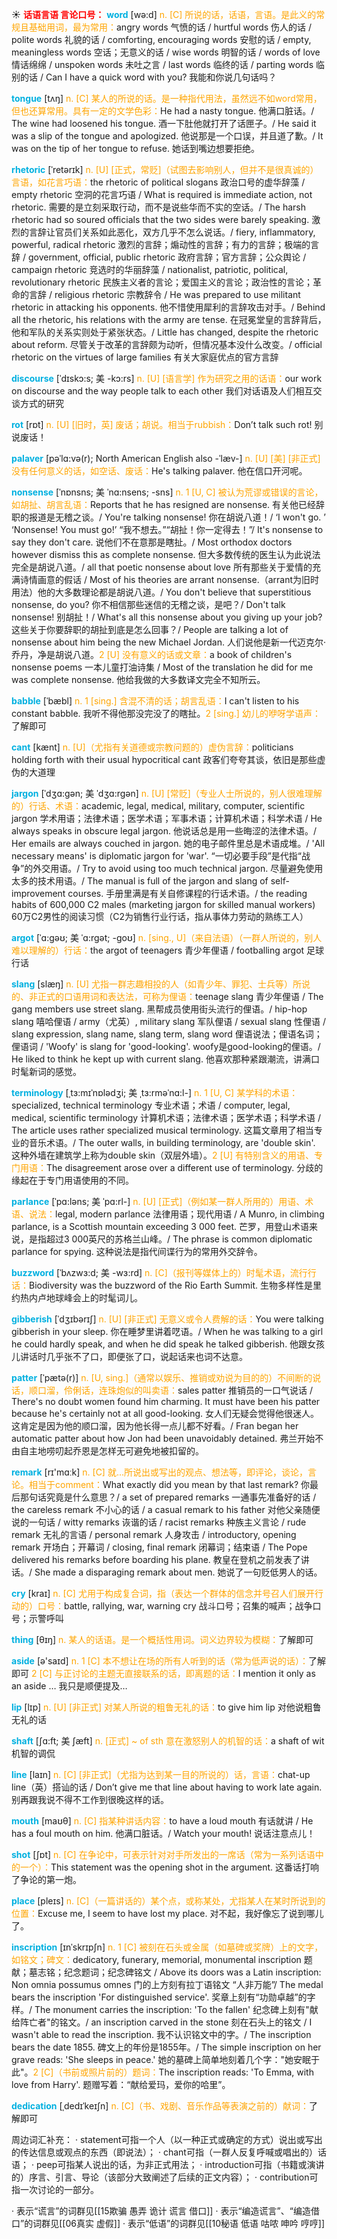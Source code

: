 ☀ <font color="red">**话语言语 言论口号：**</font>
<font color="sky blue">**word**</font> [wə:d] 
<font color="orange">n. [C] 所说的话，话语，言语。是此义的常规且基础用词，最为常用：</font>angry words 气愤的话 / hurtful words 伤人的话 / polite words 礼貌的话 / comforting, encouraging words 安慰的话 / empty, meaningless words 空话；无意义的话 / wise words 明智的话 / words of love 情话绵绵 / unspoken words 未吐之言 / last words 临终的话 / parting words 临别的话 / Can I have a quick word with you? 我能和你说几句话吗？

<font color="sky blue">**tongue**</font> [tʌŋ] 
<font color="orange">n. [C] 某人的所说的话。是一种指代用法，虽然远不如word常用，但也还算常用。具有一定的文学色彩：</font>He had a nasty tongue. 他满口脏话。/ The wine had loosened his tongue. 酒一下肚他就打开了话匣子。/ He said it was a slip of the tongue and apologized. 他说那是一个口误，并且道了歉。/ It was on the tip of her tongue to refuse. 她话到嘴边想要拒绝。
                      
<font color="sky blue">**rhetoric**</font> [ˈretərɪk]
<font color="orange">n. [U] [正式，常贬]（试图去影响别人，但并不是很真诚的）言语，如花言巧语：</font>the rhetoric of political slogans 政治口号的虚华辞藻 / empty rhetoric 空洞的花言巧语 / What is required is immediate action, not rhetoric. 需要的是立刻采取行动，而不是说些华而不实的空话。/ The harsh rhetoric had so soured officials that the two sides were barely speaking. 激烈的言辞让官员们关系如此恶化，双方几乎不怎么说话。/ fiery, inflammatory, powerful, radical rhetoric 激烈的言辞；煽动性的言辞；有力的言辞；极端的言辞 / government, official, public rhetoric 政府言辞；官方言辞；公众舆论 / campaign rhetoric 竞选时的华丽辞藻 / nationalist, patriotic, political, revolutionary rhetoric 民族主义者的言论；爱国主义的言论；政治性的言论；革命的言辞 / religious rhetoric 宗教辞令 / He was prepared to use militant rhetoric in attacking his opponents. 他不惜使用犀利的言辞攻击对手。/ Behind all the rhetoric, his relations with the army are tense. 在冠冕堂皇的言辞背后，他和军队的关系实则处于紧张状态。/ Little has changed, despite the rhetoric about reform. 尽管关于改革的言辞颇为动听，但情况基本没什么改变。/ official rhetoric on the virtues of large families 有关大家庭优点的官方言辞

<font color="sky blue">**discourse**</font> [ˈdɪskɔ:s; 美 -kɔ:rs]
<font color="orange">n. [U] [语言学] 作为研究之用的话语：</font>our work on discourse and the way people talk to each other 我们对话语及人们相互交谈方式的研究

<font color="sky blue">**rot**</font> [rɒt] 
<font color="orange">n. [U] [旧时，英] 废话；胡说。相当于rubbish：</font>Don’t talk such rot! 别说废话！
            
<font color="sky blue">**palaver**</font> [pəˈlɑ:və(r); North American English also -ˈlæv-]
<font color="orange">n. [U] [美] [非正式] 没有任何意义的话，如空话、废话：</font>He's talking palaver. 他在信口开河呢。           

<font color="sky blue">**nonsense**</font> [ˈnɒnsns; 美 ˈnɑ:nsens; -sns]
<font color="orange">n. 1 [U, C] 被认为荒谬或错误的言论，如胡扯、胡言乱语：</font>Reports that he has resigned are nonsense. 有关他已经辞职的报道是无稽之谈。/ You're talking nonsense! 你在胡说八道！/ ‘I won't go. ’ ‘Nonsense! You must go!’ “我不想去。”“胡扯！你一定得去！”/ It's nonsense to say they don't care. 说他们不在意那是瞎扯。/ Most orthodox doctors however dismiss this as complete nonsense. 但大多数传统的医生认为此说法完全是胡说八道。/ all that poetic nonsense about love 所有那些关于爱情的充满诗情画意的假话 / Most of his theories are arrant nonsense.（arrant为旧时用法）他的大多数理论都是胡说八道。/ You don't believe that superstitious nonsense, do you? 你不相信那些迷信的无稽之谈，是吧？/ Don't talk nonsense! 别胡扯！/ What's all this nonsense about you giving up your job? 这些关于你要辞职的胡扯到底是怎么回事？/ People are talking a lot of nonsense about him being the new Michael Jordan. 人们说他是新一代迈克尔·乔丹，净是胡说八道。<font color="orange">2 [U] 没有意义的话或文章：</font>a book of children's nonsense poems 一本儿童打油诗集 / Most of the translation he did for me was complete nonsense. 他给我做的大多数译文完全不知所云。          
           
<font color="sky blue">**babble**</font> [ˈbæbl]
<font color="orange">n. 1 [sing.] 含混不清的话；胡言乱语：</font>I can't listen to his constant babble. 我听不得他那没完没了的瞎扯。<font color="orange">2 [sing.] 幼儿的咿呀学语声：</font>了解即可

<font color="sky blue">**cant**</font> [kænt]
<font color="orange">n. [U]（尤指有关道德或宗教问题的）虚伪言辞：</font>politicians holding forth with their usual hypocritical cant 政客们夸夸其谈，依旧是那些虚伪的大道理
           
<font color="sky blue">**jargon**</font> [ˈdʒɑ:gən; 美 ˈdʒɑ:rgən]
<font color="orange">n. [U] [常贬]（专业人士所说的，别人很难理解的）行话、术语：</font>academic, legal, medical, military, computer, scientific jargon 学术用语；法律术语；医学术语；军事术语；计算机术语；科学术语 / He always speaks in obscure legal jargon. 他说话总是用一些晦涩的法律术语。/ Her emails are always couched in jargon. 她的电子邮件里总是术语成堆。/ 'All necessary means' is diplomatic jargon for 'war'. “一切必要手段”是代指“战争”的外交用语。/ Try to avoid using too much technical jargon. 尽量避免使用太多的技术用语。/ The manual is full of the jargon and slang of self-improvement courses. 手册里满是有关自修课程的行话术语。/ the reading habits of 600,000 C2 males (marketing jargon for skilled manual workers) 60万C2男性的阅读习惯（C2为销售行业行话，指从事体力劳动的熟练工人）

<font color="sky blue">**argot**</font> [ˈɑ:gəʊ; 美 ˈɑ:rgət; -goʊ]
<font color="orange">n. [sing., U]（来自法语）（一群人所说的，别人难以理解的）行话：</font>the argot of teenagers 青少年俚语 / footballing argot 足球行话

<font color="sky blue">**slang**</font> [slæŋ]
<font color="orange">n. [U] 尤指一群志趣相投的人（如青少年、罪犯、士兵等）所说的、非正式的口语用词和表达法，可称为俚语：</font>teenage slang 青少年俚语 / The gang members use street slang. 黑帮成员使用街头流行的俚语。/ hip-hop slang 嘻哈俚语 / army（尤英）, military slang 军队俚语 / sexual slang 性俚语 / slang expression, slang name, slang term, slang word 俚语说法；俚语名词；俚语词 / 'Woofy' is slang for 'good-looking'. woofy是good-looking的俚语。/ He liked to think he kept up with current slang. 他喜欢那种紧跟潮流，讲满口时髦新词的感觉。

<font color="sky blue">**terminology**</font> [ˌtɜ:mɪˈnɒlədʒi; 美 ˌtɜ:rməˈnɑ:l-]
<font color="orange">n. 1 [U, C] 某学科的术语：</font>specialized, technical terminology 专业术语；术语 / computer, legal, medical, scientific terminology 计算机术语；法律术语；医学术语；科学术语 / The article uses rather specialized musical terminology. 这篇文章用了相当专业的音乐术语。/ The outer walls, in building terminology, are 'double skin'. 这种外墙在建筑学上称为double skin（双层外墙）。<font color="orange">2 [U] 有特别含义的用语、专门用语：</font>The disagreement arose over a different use of terminology. 分歧的缘起在于专门用语使用的不同。

<font color="sky blue">**parlance**</font> [ˈpɑ:ləns; 美 ˈpɑ:rl-]
<font color="orange">n. [U] [正式]（例如某一群人所用的）用语、术语、说法：</font>legal, modern parlance 法律用语；现代用语 / A Munro, in climbing parlance, is a Scottish mountain exceeding 3 000 feet. 芒罗，用登山术语来说，是指超过3 000英尺的苏格兰山峰。/ The phrase is common diplomatic parlance for spying. 这种说法是指代间谍行为的常用外交辞令。

<font color="sky blue">**buzzword**</font> [ˈbʌzwɜ:d; 美 -wɜ:rd]
<font color="orange">n. [C]（报刊等媒体上的）时髦术语，流行行话：</font>Biodiversity was the buzzword of the Rio Earth Summit. 生物多样性是里约热内卢地球峰会上的时髦词儿。
           
<font color="sky blue">**gibberish**</font> [ˈdʒɪbərɪʃ]
<font color="orange">n. [U] [非正式] 无意义或令人费解的话：</font>You were talking gibberish in your sleep. 你在睡梦里讲着呓语。/ When he was talking to a girl he could hardly speak, and when he did speak he talked gibberish. 他跟女孩儿讲话时几乎张不了口，即便张了口，说起话来也词不达意。

<font color="sky blue">**patter**</font> [ˈpætə(r)]
<font color="orange">n. [U, sing.]（通常以娱乐、推销或劝说为目的的）不间断的说话，顺口溜，伶俐话，连珠炮似的叫卖语：</font>sales patter 推销员的一口气说话 / There's no doubt women found him charming. It must have been his patter because he's certainly not at all good-looking. 女人们无疑会觉得他很迷人。这肯定是因为他的顺口溜，因为他长得一点儿都不好看。/ Fran began her automatic patter about how Jon had been unavoidably detained. 弗兰开始不由自主地唠叨起乔恩是怎样无可避免地被扣留的。

<font color="sky blue">**remark**</font> [rɪ'mɑːk] 
<font color="orange">n. [C] 就…所说出或写出的观点、想法等，即评论，谈论，言论。相当于comment：</font>What exactly did you mean by that last remark? 你最后那句话究竟是什么意思？/ a set of prepared remarks 一通事先准备好的话 / the careless remark 不小心的话 / a casual remark to his father 对他父亲随便说的一句话 / witty remarks 诙谐的话 / racist remarks 种族主义言论 / rude remark 无礼的言语 / personal remark 人身攻击 / introductory, opening remark 开场白；开幕词 / closing, final remark 闭幕词；结束语 / The Pope delivered his remarks before boarding his plane. 教皇在登机之前发表了讲话。/ She made a disparaging remark about men. 她说了一句贬低男人的话。
           
<font color="sky blue">**cry**</font> [kraɪ] 
<font color="orange">n. [C] 尤用于构成复合词，指（表达一个群体的信念并号召人们展开行动的）口号：</font>battle, rallying, war, warning cry 战斗口号；召集的喊声；战争口号；示警呼叫

<font color="sky blue">**thing**</font> [θɪŋ] 
<font color="orange">n. 某人的话语。是一个概括性用词。词义边界较为模糊：</font>了解即可

<font color="sky blue">**aside**</font> [ə'saɪd] 
<font color="orange">n. 1 [C] 本不想让在场的所有人听到的话（常为低声说的话）：</font>了解即可 <font color="orange">2 [C] 与正讨论的主题无直接联系的话，即离题的话：</font>I mention it only as an aside … 我只是顺便提及…

<font color="sky blue">**lip**</font> [lɪp] 
<font color="orange">n. [U] [非正式] 对某人所说的粗鲁无礼的话：</font>to give him lip 对他说粗鲁无礼的话
           
<font color="sky blue">**shaft**</font> [ʃɑ:ft; 美 ʃæft]
<font color="orange">n. [正式] ~ of sth 意在激怒别人的机智的话：</font>a shaft of wit 机智的调侃
 
<font color="sky blue">**line**</font> [laɪn] 
<font color="orange">n. [C] [非正式]（尤指为达到某一目的所说的）话，言语：</font>chat-up line（英）搭讪的话 / Don’t give me that line about having to work late again. 别再跟我说不得不工作到很晚这样的话。

<font color="sky blue">**mouth**</font> [maʊθ] 
<font color="orange">n. [C] 指某种讲话内容：</font>to have a loud mouth 有话就讲 / He has a foul mouth on him. 他满口脏话。/ Watch your mouth! 说话注意点儿！

<font color="sky blue">**shot**</font> [ʃɒt] 
<font color="orange">n. [C] 在争论中，可表示针对对手所发出的一席话（常为一系列话语中的一个）：</font>This statement was the opening shot in the argument. 这番话打响了争论的第一炮。

<font color="sky blue">**place**</font> [pleɪs] 
<font color="orange">n. [C]（一篇讲话的）某个点，或称某处，尤指某人在某时所说到的位置：</font>Excuse me, I seem to have lost my place. 对不起，我好像忘了说到哪儿了。
           
<font color="sky blue">**inscription**</font> [ɪnˈskrɪpʃn]
<font color="orange">n. 1 [C] 被刻在石头或金属（如墓碑或奖牌）上的文字，如铭文；碑文：</font>dedicatory, funerary, memorial, monumental inscription 题献；墓志铭；纪念题词；纪念碑铭文 / Above its doors was a Latin inscription: Non omnia possumus omnes 门的上方刻有拉丁语铭文 “人非万能”/ The medal bears the inscription 'For distinguished service'. 奖章上刻有“功勋卓越”的字样。/ The monument carries the inscription: 'To the fallen' 纪念碑上刻有"献给阵亡者"的铭文。/ an inscription carved in the stone 刻在石头上的铭文 / I wasn't able to read the inscription. 我不认识铭文中的字。/ The inscription bears the date 1855. 碑文上的年份是1855年。/ The simple inscription on her grave reads: 'She sleeps in peace.' 她的墓碑上简单地刻着几个字："她安眠于此"。<font color="orange">2 [C]（书前或照片前的）题词：</font>The inscription reads: 'To Emma, with love from Harry'. 题赠写着：“献给爱玛，爱你的哈里”。
           
<font color="sky blue">**dedication**</font> [ˌdedɪˈkeɪʃn]
<font color="orange">n. [C]（书、戏剧、音乐作品等表演之前的）献词：</font>了解即可

周边词汇补充：
· statement可指一个人（以一种正式或确定的方式）说出或写出的传达信息或观点的东西（即说法）；
· chant可指（一群人反复呼喊或唱出的）话语；
· peep可指某人说出的话，为非正式用法；
· introduction可指（书籍或演讲的）序言、引言、导论（该部分大致阐述了后续的正文内容）；
· contribution可指一次讨论的一部分。

· 表示“谎言”的词群见[[15欺骗 愚弄 诡计 谎言 借口]]
· 表示“编造谎言”、“编造借口”的词群见[[06真实 虚假]]
· 表示“低语”的词群见[[10秘语 低语 咕哝 呻吟 哼哼]]
